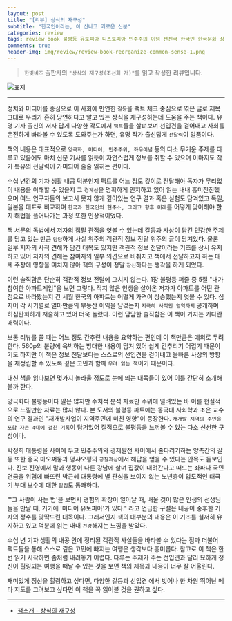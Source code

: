 ```yaml
---  
layout: post  
title: "[리뷰] 상식의 재구성"  
subtitle: "한국인이라는, 이 신나고 괴로운 신분"  
categories: review  
tags: review book 불평등 유토피아 디스토피아 민주주의 이념 선진국 한국인 한국문화 상식 재구성    
comments: true  
header-img: img/review/review-book-reorganize-common-sense-1.png
---  
```

  
> `한빛비즈` 출판사의 `"상식의 재구성(조선희 저)"`를 읽고 작성한 리뷰입니다.  

![표지](https://telegeam.github.io/assets/img/review/review-book-reorganize-common-sense-1.png)  

---

정치와 미디어를 중심으로 이 사회에 만연한 `갈등`을 팩트 체크 중심으로 엮은 글로 제목 그대로 우리가 흔히 당연하다고 알고 있는 상식을 재구성하는데 도움을 주는 책이다. 유명 기자 출신의 저자 답게 다양한 각도에서 `팩트`들을 살펴보며 선입견을 걷어내고 사회를 온전하게 바라볼 수 있도록 도와주는가 하면, 유명 작가 출신답게 `전달력`이 일품이다. 

책의 내용은 대표적으로 `양극화, 미디어, 민주주위, 좌우이념` 등의 다소 무거운 주제를 다루고 있음에도 마치 신문 기사를 읽듯이 자연스럽게 정보를 취할 수 있으며 이마저도 작가 특유의 전달력이 가미되어 술술 읽히는 편이다.

수십 년간의 기자 생활 내공 덕분인지 팩트를 어느 정도 깊이로 전달해야 독자가 무리없이 내용을 이해할 수 있을지 그 `경계선`을 명확하게 인지하고 있어 읽는 내내 흥미진진했으며 여느 연구자들의 보고서 못지 않게 깊이있는 연구 결과 혹은 실험도 담겨있고 독일, 일본을 대표로 비교하며 `한국과 한국인의 현주소, 그리고 향후 미래`를 어떻게 맞이해야 할지 해법을 풀어나가는 과정 또한 인상적이었다.

책 서문의 독법에서 저자의 집필 관점을 엿볼 수 있는데 갈등과 사상이 담긴 민감한 주제를 담고 있는 만큼 `담담`하게 사실 위주의 객관적 정보 전달 위주의 글이 담겨있다. 물론 일부 저자의 사적 견해가 담긴 대목도 있지만 객관적 정보 전달이라는 기조를 상시 유지하고 있어 저자의 견해는 참여자의 일부 의견으로 비춰지고 책에서 전달하고자 하는 대세 주장에 영향을 미치지 않아 책의 구성이 정말 `참신`하다는 생각을 하게 되었다. 

이런 솔직함은 단순히 객관적 정보 전달에 그치지 않는다. 1장 불평등 퍼즐 중 5절 "내가 참여한 아파트게임"을 보면 그렇다. 적지 않은 인생을 살아온 저자가 아파트를 어떤 관점으로 바라봤는지 긴 세월 한국의 아파트는 어떻게 가격이 상승했는지 엿볼 수 있다. 심지어 각 시기별로 얼마만큼의 부동산 이익을 남겼는지 `지극히 사적인 영역까지` 공개하며 허심탄회하게 저술하고 있어 더욱 놀랐다. 이런 담담한 솔직함은 이 책이 가지는 커다란 매력이다. 

보통 리뷰를 쓸 때는 어느 정도 간추린 내용을 요약하는 편인데 이 책만큼은 예외로 두려 한다. 560p의 분량에 육박하는 방대한 내용이 담겨 있어 쉽게 간추리기 어렵기 때문이기도 하지만 이 책은 정보 전달보다는 스스로의 선입견을 걷어내고 올바른 사상의 방향을 재정립할 수 있도록 깊은 고민과 함께 `우려 읽는 책`이기 때문이다.

대신 책을 읽다보면 몇가지 놀라울 정도로 눈에 띄는 대목들이 있어 이를 간단히 소개해볼까 한다. 

양극화다 불평등이다 말은 많지만 수치적 분석 자료만 주위에 널려있는 바 이를 현실적으로 느낄만한 자료는 많지 않다. 본 도서의 불평등 파트에는 동국대 사회학과 조은 교수의 연구 결과인 "재개발사업이 지역주민에 미친 영향"이 등장한다. `재개발 지역의 주민을 포함 자손 4대에 걸친 기록`이 담겨있어 질적으로 불평등을 느껴볼 수 있는 다소 신선한 구성이다. 

박정희 대통령을 사이에 두고 민주주의와 경제발전 사이에서 줄다리기하는 양측간의 갈등 또한 중국 마오쩌둥과 덩샤오핑의 `공칠과삼`에서 해답을 얻을 수 있다는 안목도 돋보인다. 진보 진영에서 말과 행동이 다른 강남에 살며 집값이 내려간다고 떠드는 좌파나 국민연금을 위험에 빠뜨린 박근혜 대통령에 별 관심을 보이지 않는 노년층이 압도적인 태극기 부대 보수에 대한 `일침`도 통쾌하다.

"'그 사람이 사는 법'을 보면서 경험의 확장이 일어날 때, 배울 것이 많은 인생의 선생님들을 만날 때, 거기에 '미디어 유토피아'가 있다." 라고 언급한 구절은 내공이 중후한 기자의 정수를 맞딱드린 대목이다. 그래서인지 책의 대부분의 내용은 이 기조를 철저히 유지하고 있고 덕분에 읽는 내내 `건강`해지는 느낌을 받았다. 

수십 년 기자 생활의 내공 안에 정리된 객관적 사실들을 바라볼 수 있다는 점과 더불어 팩트들을 통해 스스로 깊은 고민에 빠지는 여행은 생각보다 흥미롭다. 참고로 이 책은 한 번 읽기 시작하면 좀처럼 내려놓기 어렵다. 다루는 주제가 주는 선입견과 달리 묘하게 정신이 힐링되는 여행을 떠날 수 있는 것을 보면 책의 제목과 내용이 너무 잘 어울린다. 

재미있게 정신을 힐링하고 싶다면, 다양한 갈등과 선입견 에서 벗어나 한 차원 뛰어난 메타 지도를 그려보고 싶다면 이 책을 꼭 읽어볼 것을 권하고 싶다. 

---

* [책소개 - 상식의 재구성](http://www.yes24.com/Product/Goods/102469979)


